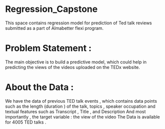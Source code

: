 # Regression_Capstone

This space contains regression model for prediction of Ted talk reviews submitted as a part of Almabetter flexi program.

# Problem Statement :
The main objective is to build a predictive model, which could help in predicting the views of the videos uploaded on the TEDx website.

# About the Data :
We have the data of previous TED talk events , which contains data points such as the length (duration ) of the talk, topics , speaker occupation and textual features such as Transcript , Title , and Description And most importantly , the target variable : the view of the video The Data is available for 4005 TED talks .


